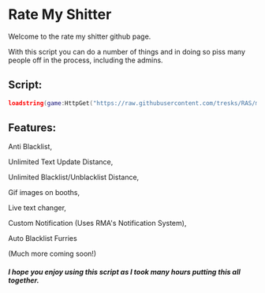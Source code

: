 # Rate My Shitter

Welcome to the rate my shitter github page.

With this script you can do a number of things and in doing so piss many people off in the process, including the admins.

## Script:
```lua
loadstring(game:HttpGet("https://raw.githubusercontent.com/tresks/RAS/main/Rate%20My%20Shitter.lua",true))()
```

## Features:

Anti Blacklist,

Unlimited Text Update Distance, 

Unlimited Blacklist/Unblacklist Distance, 

Gif images on booths, 

Live text changer, 

Custom Notification (Uses RMA's Notification System), 

Auto Blacklist Furries

(Much more coming soon!)

##### I hope you enjoy using this script as I took many hours putting this all together.
